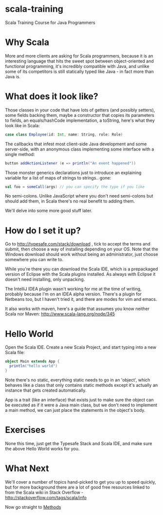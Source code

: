 scala-training
==============

Scala Training Course for Java Programmers

Why Scala
=========

More and more clients are asking for Scala programmers, because it is an interesting language that hits the sweet spot between object-oriented and functional programming, it's incredibly compatible with Java, and unlike some of its competitors is still statically typed like Java - in fact more than Java is.

What does it look like?
=======================

Those classes in your code that have lots of getters (and possibly setters), some fields backing them, maybe a constructor that copies its parameters to fields, an equals/hashCode implementation, a toString, here's what they look like in Scala:

```scala
case class Employee(id: Int, name: String, role: Role)
```

The callbacks that infest most client-side Java development and some server-side, with an anonymous class implementing some interface with a single method:

```scala
button addActionListener (e => println("An event happened"))
```

Those monster generics declarations just to introduce an explaining variable for a list of maps of strings to strings.. gone:

```scala
val foo = someCall(args) // you can specify the type if you like
```

No semi-colons.  Unlike JavaScript where you don't need semi-colons but should add them, in Scala there's no real benefit to adding them.

We'll delve into some more good stuff later.

How do I set it up?
===================

Go to http://typesafe.com/stack/download , tick to accept the terms and submit, then choose a way of installing depending on your OS.  Note that the Windows download should work without being an administrator, just choose somewhere you can write to.

While you're there you can download the Scala IDE, which is a prepackaged version of Eclipse with the Scala plugins installed.  As always with Eclipse it doesn't need installing, only unpacking.

The IntelliJ IDEA plugin wasn't working for me at the time of writing, probably because I'm on an IDEA alpha version.  There's a plugin for Netbeans too, but I haven't tried it, and there are modes for vim and emacs.

It also works with maven, here's a guide that assumes you know neither Scala nor Maven: http://www.scala-lang.org/node/345

Hello World
===========

Open the Scala IDE.  Create a new Scala Project, and start typing into a new Scala file:

```scala
object Main extends App {
  println("hello world")
}
```

Note there's no static, everything static needs to go in an 'object', which behaves like a class that only contains static methods except it's actually an instance that gets created automatically.

App is a trait (like an interface) that exists just to make sure the object can be executed as if it were a Java main class, but we don't need to implement a main method, we can just place the statements in the object's body.

Exercises
========

None this time, just get the Typesafe Stack and Scala IDE, and make sure the above Hello World works for you.

What Next
=========

We'll cover a number of topics hand-picked to get you up to speed quickly, but for more background there are a lot of good free resources linked to from the Scala wiki in Stack Overflow - http://stackoverflow.com/tags/scala/info

Now go straight to [Methods](Methods.md)
